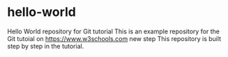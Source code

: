 # hello-world
Hello World repository for Git tutorial
This is an example repository for the Git tutoial on https://www.w3schools.com
new step
This repository is built step by step in the tutorial.
